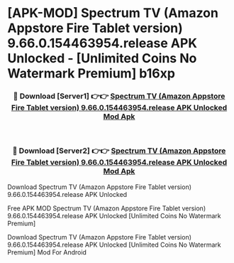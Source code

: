 # [APK-MOD] Spectrum TV (Amazon Appstore Fire Tablet version) 9.66.0.154463954.release APK Unlocked - [Unlimited Coins No Watermark Premium] b16xp



<div align="center">
<h3>🔴 Download [Server1] 👉👉 <a href="https://momento.my/?title=Spectrum_TV_(Amazon_Appstore_Fire_Tablet_version)_9.66.0.154463954.release_APK_Unlocked">Spectrum TV (Amazon Appstore Fire Tablet version) 9.66.0.154463954.release APK Unlocked Mod Apk</a></h3><br>

<h3>🔴 Download [Server2] 👉👉 <a href="https://momento.my/?title=Spectrum_TV_(Amazon_Appstore_Fire_Tablet_version)_9.66.0.154463954.release_APK_Unlocked">Spectrum TV (Amazon Appstore Fire Tablet version) 9.66.0.154463954.release APK Unlocked Mod Apk</a></h3>
</div>



Download Spectrum TV (Amazon Appstore Fire Tablet version) 9.66.0.154463954.release APK Unlocked 

Free APK MOD Spectrum TV (Amazon Appstore Fire Tablet version) 9.66.0.154463954.release APK Unlocked [Unlimited Coins No Watermark Premium]

Download Spectrum TV (Amazon Appstore Fire Tablet version) 9.66.0.154463954.release APK Unlocked [Unlimited Coins No Watermark Premium] Mod For Android
